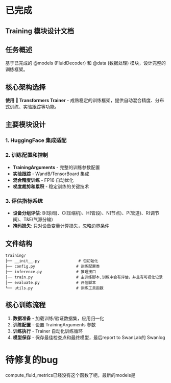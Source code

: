 # 已完成
## Training 模块设计文档

## 任务概述
基于已完成的 @models (FluidDecoder) 和 @data (数据处理) 模块，设计完整的训练框架。

## 核心架构选择
**使用 🤗 Transformers Trainer** - 成熟稳定的训练框架，提供自动混合精度、分布式训练、实验跟踪等功能。

## 主要模块设计

### 1. HuggingFace 集成适配

### 2. 训练配置和控制
- **TrainingArguments** - 完整的训练参数配置
- **实验跟踪** - WandB/TensorBoard 集成
- **混合精度训练** - FP16 自动优化
- **梯度裁剪和累积** - 稳定训练的关键技术

### 3. 评估指标系统
- **设备分组评估**: B(球阀)、C(压缩机)、H(管段)、N(节点)、P(管道)、R(调节阀)、T&E(气源分输)
- **掩码损失**: 只对设备变量计算损失，忽略边界条件

## 文件结构
```
training/
├── __init__.py                 # 包初始化
├── config.py                  # 训练配置类
├── inference.py               # 推理接口
│── train.py                   # 主训练脚本,训练中会有评估，并且有可视化记录
│── evaluate.py                # 评估脚本
└── utils.py                   # 训练工具函数
```

## 核心训练流程
1. **数据准备** - 加载训练/验证数据集，应用归一化
2. **训练配置** - 设置 TrainingArguments 参数
3. **训练执行** - Trainer 自动化训练循环
4. **模型保存** - 保存最佳检查点和最终模型，最后report to SwanLab的 Swanlog

# 待修复的bug
compute_fluid_metrics已经没有这个函数了呃，最新的models是